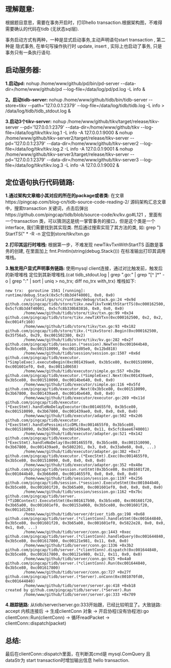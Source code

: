 ## 理解题意: 
根据题目意思，需要在事务开启时，打印hello transaction.根据架构图，不难得需要确认的代码在tidb (无状态sql层).

事务启动方式有两种，一种是显式启动事务,主动声明语句start transaction  , 第二种是 隐式事务, 在单句写操作执行时 update, insert , 实际上也启动了事务, 只是事务只有一条执行语句.

## 启动服务器:

**1.启动pd:**
nohup /home/www/github/pd/bin/pd-server --data-dir=/home/www/github/pd --log-file=/data/log/pd/pd.log -L info  &


**2。启动tidb-server:**
nohup /home/www/github/tidb/bin/tidb-server --store=tikv --path='127.0.0.1:2379' --log-file=/data/log/tidb/tidb.log -L info > /data/log/tidb/tidb_stdout.log &

**3.启动3个tikv-server:**
nohup /home/www/github/tikv/target/release/tikv-server --pd='127.0.0.1:2379' --data-dir=/home/www/github/tikv --log-file=/data/log/tikv/tikv.log.1 -L info -A 127.0.0.1:9000  &
nohup /home/www/github/tikv-server2/target/release/tikv-server --pd='127.0.0.1:2379' --data-dir=/home/www/github/tikv-server2 --log-file=/data/log/tikv/tikv.log.2 -L info -A 127.0.0.1:9001 &
nohup /home/www/github/tikv-server3/target/release/tikv-server --pd='127.0.0.1:2379' --data-dir=/home/www/github/tikv-server3 --log-file=/data/log/tikv/tikv.log.3 -L info -A 127.0.0.1:9002 &

## 定位语句执行代码链路: 

**1.通过架构文章缩小其对应的所在的package或者类:** 在文章https://pingcap.com/blog-cn/tidb-source-code-reading-2/ 源码架构汇总文章中，搜索transaction 关键词，点击后弹出https://github.com/pingcap/tidb/blob/source-code/kv/kv.go#L121 ，里面有一个transaction 类，可以猜测这是统一掌管事务的接口，但是这个类是一个interface, 我们需要找到其实现类.
然后通过搜索实现了其方法的类, 如: grep ") StartTS(" * -R  -n  定位到store/tikv/txn.go

**2.打印其运行时堆栈:** 根据第一步，不难发现 newTikvTxnWithStartTS 函数是事务的创建, 在里面加上 fmt.Println(string(debug.Stack())) 在标准输出打印其调用堆栈。 

**3.触发用户显式声明事务链路:** 使用mysql client连接，通过对比触发前，触发后的新增堆栈 定位到其新增堆栈.(cat  tidb_stdout.log | grep ".go:" | grep "[^ ]*" -o | grep ":" | sort | uniq > no_trx; diff no_trx with_trx) 
堆栈如下:
```
new trx:  goroutine 1561 [running]:
runtime/debug.Stack(0x5cfc8b3d4f40001, 0x0, 0x0)
        /usr/local/go/src/runtime/debug/stack.go:24 +0x9d
github.com/pingcap/tidb/store/tikv.newTikvTxnWithStartTS(0xc000162500, 0x5cfc8b3d4f40001, 0x5cfc8b330b83816, 0x0, 0x0, 0x0)
        /home/www/github/tidb/store/tikv/txn.go:99 +0x34
github.com/pingcap/tidb/store/tikv.newTiKVTxn(0xc000162500, 0x2, 0x2, 0xc0014fc160)
        /home/www/github/tidb/store/tikv/txn.go:93 +0x182
github.com/pingcap/tidb/store/tikv.(*tikvStore).Begin(0xc000162500, 0x35f56a5, 0x29, 0xc001502380, 0x2)
        /home/www/github/tidb/store/tikv/kv.go:282 +0x2f
github.com/pingcap/tidb/session.(*session).NewTxn(0xc001044b40, 0x3b5ce80, 0xc001510090, 0xc0011d05e0, 0x12bd818)
        /home/www/github/tidb/session/session.go:1507 +0x6d
github.com/pingcap/tidb/executor.(*SimpleExec).executeBegin(0xc001439ae0, 0x3b5ce80, 0xc001510090, 0xc001601ef0, 0x0, 0xc0011d0658)
        /home/www/github/tidb/executor/simple.go:557 +0x28e
github.com/pingcap/tidb/executor.(*SimpleExec).Next(0xc001439ae0, 0x3b5ce80, 0xc001510090, 0xc0014be640, 0x0, 0x0)
        /home/www/github/tidb/executor/simple.go:116 +0x5fd
github.com/pingcap/tidb/executor.Next(0x3b5ce80, 0xc001510090, 0x3b67800, 0xc001439ae0, 0xc0014be640, 0x0, 0x0)
        /home/www/github/tidb/executor/executor.go:269 +0x11d
github.com/pingcap/tidb/executor.(*ExecStmt).handleNoDelayExecutor(0xc0014655f0, 0x3b5ce80, 0xc001510090, 0x3b67800, 0xc001439ae0, 0x0, 0x0, 0x0, 0x0)
        /home/www/github/tidb/executor/adapter.go:502 +0x2d6
github.com/pingcap/tidb/executor.(*ExecStmt).handlePessimisticDML(0xc0014655f0, 0x3b5ce80, 0xc001510090, 0x3b67800, 0xc001439ae0, 0x11, 0x5cfc8aee6740001)
        /home/www/github/tidb/executor/adapter.go:521 +0x142
github.com/pingcap/tidb/executor.(*ExecStmt).handleNoDelay(0xc0014655f0, 0x3b5ce80, 0xc001510090, 0x3b67800, 0xc001439ae0, 0x5802201, 0x3, 0x0, 0x33a0e60, 0x8, ...)
        /home/www/github/tidb/executor/adapter.go:382 +0xc7
github.com/pingcap/tidb/executor.(*ExecStmt).Exec(0xc0014655f0, 0x3b5ce80, 0xc001510090, 0x0, 0x0, 0x0, 0x0)
        /home/www/github/tidb/executor/adapter.go:352 +0x40e
github.com/pingcap/tidb/session.runStmt(0x3b5ce80, 0xc001601f20, 0xc001044b40, 0x3b66d00, 0xc0014655f0, 0x0, 0x0, 0x0, 0x0)
        /home/www/github/tidb/session/session.go:1197 +0x256
github.com/pingcap/tidb/session.(*session).ExecuteStmt(0xc001044b40, 0x3b5ce80, 0xc001601f20, 0x3b65a00, 0xc001601ef0, 0x0, 0x0, 0x0, 0x0)
        /home/www/github/tidb/session/session.go:1162 +0x7bc
github.com/pingcap/tidb/server.(*TiDBContext).ExecuteStmt(0xc001617b90, 0x3b5ce80, 0xc001601f20, 0x3b65a00, 0xc001601ef0, 0xc00153a060, 0x3b5ce80, 0xc001601f20, 0xc0011d1201)
        /home/www/github/tidb/server/driver_tidb.go:198 +0x68
github.com/pingcap/tidb/server.(*clientConn).handleStmt(0xc001644840, 0x3b5ce80, 0xc001601f20, 0x3b65a00, 0xc001601ef0, 0x5822e28, 0x0, 0x0, 0x1, 0x0, ...)
        /home/www/github/tidb/server/conn.go:1443 +0xec
github.com/pingcap/tidb/server.(*clientConn).handleQuery(0xc001644840, 0x3b5ce80, 0xc001617800, 0xc00121e981, 0x11, 0x0, 0x0)
        /home/www/github/tidb/server/conn.go:1336 +0x3b2
github.com/pingcap/tidb/server.(*clientConn).dispatch(0xc001644840, 0x3b5ce80, 0xc001617800, 0xc00121e980, 0x12, 0x11, 0x0, 0x0)
        /home/www/github/tidb/server/conn.go:925 +0x4a0
github.com/pingcap/tidb/server.(*clientConn).Run(0xc001644840, 0x3b5ce80, 0xc001617800)
        /home/www/github/tidb/server/conn.go:727 +0x27f
github.com/pingcap/tidb/server.(*Server).onConn(0xc001070fd0, 0xc001644840)
        /home/www/github/tidb/server/server.go:418 +0xb18
created by github.com/pingcap/tidb/server.(*Server).Run
        /home/www/github/tidb/server/server.go:333 +0x709
```

**4.跟踪链路:** 从tidb/server/server.go:333开始跟，已经比较明显了。大致链路: 
accept 内核连接后 -> 生成clientConn 对象 -> 开启协程(没有协程池):go clientConn::Run(clientConn) -> 循环readPacket -> clientConn::dispatch(packet) 

## 总结: 
最后在clientConn::dispatch里面，在判断其cmd是 mysql.ComQuery 且 dataStr为 start transaction时增加输出信息 hello transaction.
